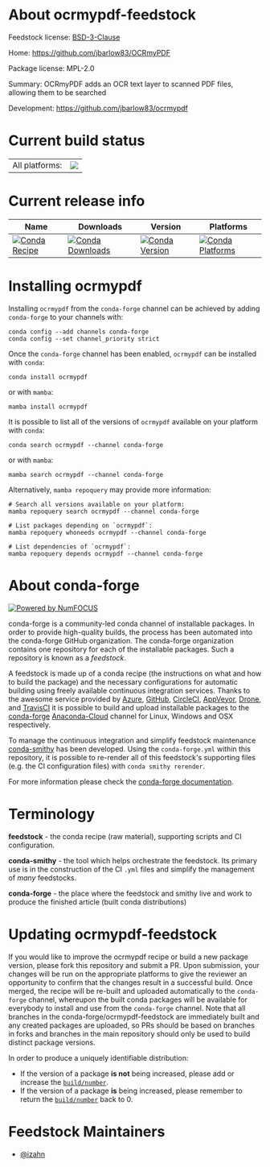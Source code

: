About ocrmypdf-feedstock
========================

Feedstock license: [BSD-3-Clause](https://github.com/conda-forge/ocrmypdf-feedstock/blob/main/LICENSE.txt)

Home: https://github.com/jbarlow83/OCRmyPDF

Package license: MPL-2.0

Summary: OCRmyPDF adds an OCR text layer to scanned PDF files, allowing them to be searched

Development: https://github.com/jbarlow83/ocrmypdf

Current build status
====================


<table><tr><td>All platforms:</td>
    <td>
      <a href="https://dev.azure.com/conda-forge/feedstock-builds/_build/latest?definitionId=12040&branchName=main">
        <img src="https://dev.azure.com/conda-forge/feedstock-builds/_apis/build/status/ocrmypdf-feedstock?branchName=main">
      </a>
    </td>
  </tr>
</table>

Current release info
====================

| Name | Downloads | Version | Platforms |
| --- | --- | --- | --- |
| [![Conda Recipe](https://img.shields.io/badge/recipe-ocrmypdf-green.svg)](https://anaconda.org/conda-forge/ocrmypdf) | [![Conda Downloads](https://img.shields.io/conda/dn/conda-forge/ocrmypdf.svg)](https://anaconda.org/conda-forge/ocrmypdf) | [![Conda Version](https://img.shields.io/conda/vn/conda-forge/ocrmypdf.svg)](https://anaconda.org/conda-forge/ocrmypdf) | [![Conda Platforms](https://img.shields.io/conda/pn/conda-forge/ocrmypdf.svg)](https://anaconda.org/conda-forge/ocrmypdf) |

Installing ocrmypdf
===================

Installing `ocrmypdf` from the `conda-forge` channel can be achieved by adding `conda-forge` to your channels with:

```
conda config --add channels conda-forge
conda config --set channel_priority strict
```

Once the `conda-forge` channel has been enabled, `ocrmypdf` can be installed with `conda`:

```
conda install ocrmypdf
```

or with `mamba`:

```
mamba install ocrmypdf
```

It is possible to list all of the versions of `ocrmypdf` available on your platform with `conda`:

```
conda search ocrmypdf --channel conda-forge
```

or with `mamba`:

```
mamba search ocrmypdf --channel conda-forge
```

Alternatively, `mamba repoquery` may provide more information:

```
# Search all versions available on your platform:
mamba repoquery search ocrmypdf --channel conda-forge

# List packages depending on `ocrmypdf`:
mamba repoquery whoneeds ocrmypdf --channel conda-forge

# List dependencies of `ocrmypdf`:
mamba repoquery depends ocrmypdf --channel conda-forge
```


About conda-forge
=================

[![Powered by
NumFOCUS](https://img.shields.io/badge/powered%20by-NumFOCUS-orange.svg?style=flat&colorA=E1523D&colorB=007D8A)](https://numfocus.org)

conda-forge is a community-led conda channel of installable packages.
In order to provide high-quality builds, the process has been automated into the
conda-forge GitHub organization. The conda-forge organization contains one repository
for each of the installable packages. Such a repository is known as a *feedstock*.

A feedstock is made up of a conda recipe (the instructions on what and how to build
the package) and the necessary configurations for automatic building using freely
available continuous integration services. Thanks to the awesome service provided by
[Azure](https://azure.microsoft.com/en-us/services/devops/), [GitHub](https://github.com/),
[CircleCI](https://circleci.com/), [AppVeyor](https://www.appveyor.com/),
[Drone](https://cloud.drone.io/welcome), and [TravisCI](https://travis-ci.com/)
it is possible to build and upload installable packages to the
[conda-forge](https://anaconda.org/conda-forge) [Anaconda-Cloud](https://anaconda.org/)
channel for Linux, Windows and OSX respectively.

To manage the continuous integration and simplify feedstock maintenance
[conda-smithy](https://github.com/conda-forge/conda-smithy) has been developed.
Using the ``conda-forge.yml`` within this repository, it is possible to re-render all of
this feedstock's supporting files (e.g. the CI configuration files) with ``conda smithy rerender``.

For more information please check the [conda-forge documentation](https://conda-forge.org/docs/).

Terminology
===========

**feedstock** - the conda recipe (raw material), supporting scripts and CI configuration.

**conda-smithy** - the tool which helps orchestrate the feedstock.
                   Its primary use is in the construction of the CI ``.yml`` files
                   and simplify the management of *many* feedstocks.

**conda-forge** - the place where the feedstock and smithy live and work to
                  produce the finished article (built conda distributions)


Updating ocrmypdf-feedstock
===========================

If you would like to improve the ocrmypdf recipe or build a new
package version, please fork this repository and submit a PR. Upon submission,
your changes will be run on the appropriate platforms to give the reviewer an
opportunity to confirm that the changes result in a successful build. Once
merged, the recipe will be re-built and uploaded automatically to the
`conda-forge` channel, whereupon the built conda packages will be available for
everybody to install and use from the `conda-forge` channel.
Note that all branches in the conda-forge/ocrmypdf-feedstock are
immediately built and any created packages are uploaded, so PRs should be based
on branches in forks and branches in the main repository should only be used to
build distinct package versions.

In order to produce a uniquely identifiable distribution:
 * If the version of a package **is not** being increased, please add or increase
   the [``build/number``](https://docs.conda.io/projects/conda-build/en/latest/resources/define-metadata.html#build-number-and-string).
 * If the version of a package **is** being increased, please remember to return
   the [``build/number``](https://docs.conda.io/projects/conda-build/en/latest/resources/define-metadata.html#build-number-and-string)
   back to 0.

Feedstock Maintainers
=====================

* [@izahn](https://github.com/izahn/)

